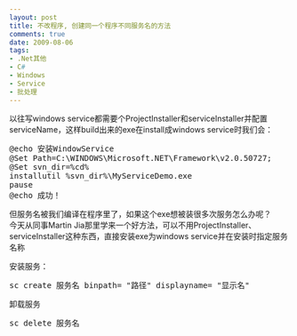 ```yaml
---
layout: post
title: 不改程序, 创建同一个程序不同服务名的方法
comments: true
date: 2009-08-06
tags:
- .Net其他
- C#
- Windows
- Service
- 批处理
---
```


<p>以往写windows service都需要个ProjectInstaller和serviceInstaller并配置serviceName，这样build出来的exe在install成windows service时我们会：</p>
<pre>@echo 安装WindowService
@Set Path=C:\WINDOWS\Microsoft.NET\Framework\v2.0.50727;
@Set svn_dir=%cd%
installutil %svn_dir%\MyServiceDemo.exe
pause
@echo 成功！</pre>
<p>但服务名被我们编译在程序里了，如果这个exe想被装很多次服务怎么办呢？<br />今天从同事Martin Jia那里学来一个好方法，可以不用ProjectInstaller、serviceInstaller这种东西，直接安装exe为windows service并在安装时指定服务名称</p>
<p><!--more--></p>
<p>安装服务：</p>
<pre>sc create 服务名 binpath= "路径" displayname= "显示名"</pre>
<p>卸载服务</p>
<pre>sc delete 服务名</pre>				
